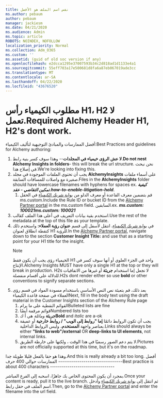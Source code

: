 ```yaml
---
title: نفس اسم الملف هو الأفضل
ms.author: pebaum
author: pebaum
manager: jackiesm
ms.date: 04/21/2020
ms.audience: Admin
ms.topic: article
ROBOTS: NOINDEX, NOFOLLOW
localization_priority: Normal
ms.collection: Adm_O365
ms.custom: ''
ms.assetid: (guid of old soc version if any)
ms.openlocfilehash: e2dcca1295e37007593b34c2d818ad1d1133e4a1
ms.sourcegitcommit: 55eff703a17e500681d8fa6a87eb067019ade3cc
ms.translationtype: MT
ms.contentlocale: ar-SA
ms.lasthandoff: 04/22/2020
ms.locfileid: "43676520"
---
```

# <a name="required-alchemy-header-h1-h2s-dont-work"></a><span data-ttu-id="3266f-102">مطلوب الكيمياء رأس H1، H2 لا تعمل.</span><span class="sxs-lookup"><span data-stu-id="3266f-102">Required Alchemy Header H1, H2's dont work.</span></span>
<span data-ttu-id="3266f-103">أفضل الممارسات والمبادئ التوجيهية لتأليف الكيمياء:</span><span class="sxs-lookup"><span data-stu-id="3266f-103">Best Practices and guidelines for Alchemy authoring:</span></span>

1. <span data-ttu-id="3266f-104">**لا عش الرؤى خيمياء في المجلدات**-- وهذا سوف كسر بنية رابط.</span><span class="sxs-lookup"><span data-stu-id="3266f-104">**Do not nest Alchemy Insights in folders**- this will break the url structure.</span></span> <span data-ttu-id="3266f-105">نحن نبحث في إصلاح هذا.</span><span class="sxs-lookup"><span data-stu-id="3266f-105">We're looking into fixing this.</span></span>
1. <span data-ttu-id="3266f-106">يجب أن تحتوي الملفات الموجودة في مجلد **AlchemyInsights** على أسماء ملفات صغيرة مع واصلات للمسافات السابقة.</span><span class="sxs-lookup"><span data-stu-id="3266f-106">Files in the **AlchemyInsights** folder should have lowercase filenames with hyphens for spaces ex.</span></span> <span data-ttu-id="3266f-107">***كيفية تمكين التقاضي - عقد.***</span><span class="sxs-lookup"><span data-stu-id="3266f-107">***how-to-enable-litigation-hold***.</span></span>
    1. <span data-ttu-id="3266f-108">قم بتضمين معرف القاعدة أو معرف الدلو من [بوابة شريك الكيمياء](https://alchemyportal.azurewebsites.net) في الحقل ms.custom.</span><span class="sxs-lookup"><span data-stu-id="3266f-108">Include the Rule ID or bucket ID from the [Alchemy Partner portal](https://alchemyportal.azurewebsites.net) in the ms.custom field.</span></span> <span data-ttu-id="3266f-109">السابقين.</span><span class="sxs-lookup"><span data-stu-id="3266f-109">ex.</span></span> <span data-ttu-id="3266f-110">***ms.custom: 100021***</span><span class="sxs-lookup"><span data-stu-id="3266f-110">***ms.custom: 100021***</span></span>
1. <span data-ttu-id="3266f-111">استخدم بقية بيانات التعريف في أعلى هذا الملف كقالب.</span><span class="sxs-lookup"><span data-stu-id="3266f-111">Use the rest of the metadata at the top of this file as your template.</span></span>
1. <span data-ttu-id="3266f-112">في [بوابة شريك الكيمياء](https://alchemyportal.azurewebsites.net)، انتقل لأسفل إلى قسم **عنوان رؤية العملاء:** واستخدم ذلك كنقطة انطلاق لعنوان H1 للرؤية.</span><span class="sxs-lookup"><span data-stu-id="3266f-112">In the [Alchemy Partner portal](https://alchemyportal.azurewebsites.net), navigate down to the section **Customer Insight Title:** and use that as a starting point for your H1 title for the insight.</span></span> 
    > [!NOTE]
    > <span data-ttu-id="3266f-113">الخيمياء رؤى يجب أن يكون فقط H1 واحد في الجزء العلوي أو أنها سوف كسر في الإنتاج.</span><span class="sxs-lookup"><span data-stu-id="3266f-113">Alchemy Insights MUST have only a single H1 at the top or they will break in production.</span></span> <span data-ttu-id="3266f-114">H2s لا تجعل إما استخدام **جريئة** أو غيرها من الاتفاقيات للدلالة على أقسام منفصلة.</span><span class="sxs-lookup"><span data-stu-id="3266f-114">H2s dont render either so use **bold** or other conventions to signify separate sections.</span></span>
1. <span data-ttu-id="3266f-115">بعد ذلك، قم بتعبئة نص النص الأساسي باستخدام مسودة المواد في قسم رؤى العملاء في صفحة قاعدة الكيمياء</span><span class="sxs-lookup"><span data-stu-id="3266f-115">Next, fill in the body text using the draft material in the Customer Insights section of the Alchemy Rule page</span></span>
    1. <span data-ttu-id="3266f-116">القوائم النقطية على ما يرام</span><span class="sxs-lookup"><span data-stu-id="3266f-116">Bulleted lists are fine</span></span>
    1. <span data-ttu-id="3266f-117">قوائم مرقمة أيضًا</span><span class="sxs-lookup"><span data-stu-id="3266f-117">Numbered lists too</span></span>
    1. <span data-ttu-id="3266f-118">**جريئة** *ومائلة* هي أ ك</span><span class="sxs-lookup"><span data-stu-id="3266f-118">**Bold** and *italic* are a-ok</span></span>
    1. <span data-ttu-id="3266f-119">يجب أن تكون الروابط دائمًا **إما "روابط إلى الويب" / روابط خارجية** أو عميقة بعناصر واجهة **المستخدم**، وليس الروابط الداخلية.</span><span class="sxs-lookup"><span data-stu-id="3266f-119">Links should always be either **"links to web"/external** OR **deep-links to UI elements**, not internal links.</span></span>
    1. <span data-ttu-id="3266f-120">لا يتم دعم الصور رسميًا في هذا الوقت ، ولكنها على خارطة الطريق.</span><span class="sxs-lookup"><span data-stu-id="3266f-120">Pictures are not officially supported at this time, but it's on the roadmap.</span></span>

<span data-ttu-id="3266f-121">وهذا هو حقا بالفعل قليلا طويلة جدا.</span><span class="sxs-lookup"><span data-stu-id="3266f-121">And this is really already a bit too long.</span></span> <span data-ttu-id="3266f-122">أفضل الممارسات حوالي 400 حرف ---------------------------------</span><span class="sxs-lookup"><span data-stu-id="3266f-122">Best practice is about 400 characters ---------------------------------</span></span>

<span data-ttu-id="3266f-123">بمجرد أن يكون المحتوى الخاص بك جاهزًا، اسحبه إلى الفرع المباشر.</span><span class="sxs-lookup"><span data-stu-id="3266f-123">Once your content is ready, pull it to the live branch.</span></span> <span data-ttu-id="3266f-124">ثم انتقل إلى [بوابة شريك الكيمياء](https://alchemyportal.azurewebsites.net) وأدخل اسم الملف في حقل رابط.</span><span class="sxs-lookup"><span data-stu-id="3266f-124">Then, go to the [Alchemy Partner portal](https://alchemyportal.azurewebsites.net) and enter the filename into the url field.</span></span> 